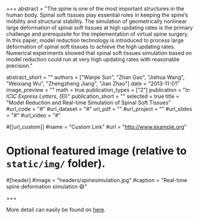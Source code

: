 +++
abstract = "The spine is one of the most important structures in the human body. Spinal soft tissues play essential roles in keeping the spine’s mobility and structural stability. The simulation of geometrically nonlinear large deformation of spinal soft tissues at high updating rates is the primary challenge and prerequisite for the implementation of virtual spine surgery. In this paper, model reduction technology is introduced to process large deformation of spinal soft tissues to achieve the high updating rates. Numerical experiments showed that spinal soft tissues simulation based on model reduction could run at very high updating rates with reasonable precision."

abstract_short = ""
authors = ["Wanjie Sun", "Zhan Gao", "Jiehua Wang", "Weixiang Wu", "Zhengzheng Jiang", "Jian Zhao"]
date = "2013-11-01"
image_preview = ""
math = true
publication_types = ["2"]
publication = "In *ICIC Express Letters*, (EI)"
publication_short = ""
selected = true
title = "Model Reduction and Real-time Simulation of Spinal Soft Tissues"
#url_code = "#"
#url_dataset = "#"
url_pdf = ""
#url_project = ""
#url_slides = "#"
#url_video = "#"

#[[url_custom]]
#name = "Custom Link"
#url = "http://www.example.org"

# Optional featured image (relative to `static/img/` folder).
#[header]
#image = "headers/spinesimulation.jpg"
#caption = "Real-time spine deformation simulation :smile:"

+++

More detail can easily be found on <a href="http://www.ijicic.org/el-7(11).htm">here</a>.
